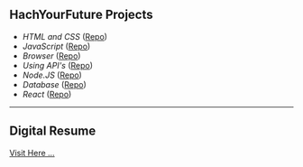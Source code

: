 ## HachYourFuture Projects


- *HTML and CSS* ([Repo](https://github.com/marzfd/HTML-CSS))
- *JavaScript* ([Repo](https://github.com/marzfd/JavaScript))
- *Browser* ([Repo](https://github.com/marzfd/Browsers))
- *Using API's* ([Repo](https://github.com/marzfd/Using-APIs))
- *Node.JS* ([Repo](https://github.com/marzfd/NodeJs))
- *Database* ([Repo](https://github.com/marzfd/Database))
- *React* ([Repo](https://github.com/marzfd/React))

---

## Digital Resume

[Visit Here ...](https://marzfd.github.io/Digital-Resume/index.html)
